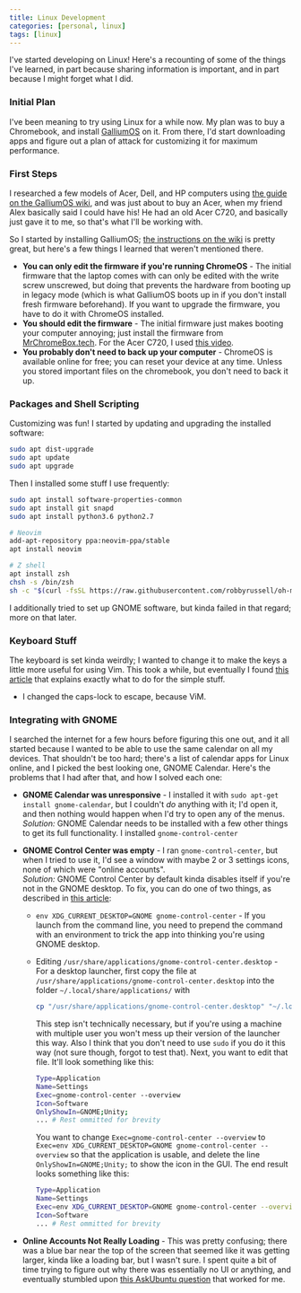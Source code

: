 ```yaml
---
title: Linux Development
categories: [personal, linux]
tags: [linux]
---
```

I've started developing on Linux! Here's a recounting of some of the things I've learned,
in part because sharing information is important, and in part because I might forget
what I did.

### Initial Plan
I've been meaning to try using Linux for a while now. My plan was to buy a Chromebook,
and install [GalliumOS][gallium-os] on it. From there, I'd start downloading apps
and figure out a plan of attack for customizing it for maximum performance.

[gallium-os]: https://galliumos.org/

### First Steps
I researched a few models of Acer, Dell, and HP computers using [the guide on the
GalliumOS wiki][hardware-guide], and was just about to buy an Acer,
when my friend Alex basically said I could have his! He had an old Acer C720, and
basically just gave it to me, so that's what I'll be working with.

[hardware-guide]: https://wiki.galliumos.org/Hardware_Compatibility

So I started by installing GalliumOS; [the instructions on the wiki][install-guide]
is pretty great, but here's a few things I learned that weren't mentioned there.

[install-guide]: https://wiki.galliumos.org/Installing

*  **You can only edit the firmware if you're running ChromeOS** - The initial firmware
   that the laptop comes with can only be edited with the write screw unscrewed,
   but doing that prevents the hardware from booting up in legacy mode (which is
   what GalliumOS boots up in if you don't install fresh firmware beforehand). If
   you want to upgrade the firmware, you have to do it with ChromeOS installed.
*  **You should edit the firmware** - The initial firmware just makes booting your
   computer annoying; just install the firmware from [MrChromeBox.tech][mr-chromebox-tech].
   For the Acer C720, I used [this video][acer-c720-disassembly].
*  **You probably don't need to back up your computer** - ChromeOS is available
   online for free; you can reset your device at any time. Unless you stored important
   files on the chromebook, you don't need to back it up.

[mr-chromebox-tech]: https://mrchromebox.tech/#fwscript
[acer-c720-disassembly]: https://www.youtube.com/watch?v=BG4ZWbimONQ

### Packages and Shell Scripting
Customizing was fun! I started by updating and upgrading the installed software:

```bash
sudo apt dist-upgrade
sudo apt update
sudo apt upgrade
```

Then I installed some stuff I use frequently:

```bash
sudo apt install software-properties-common
sudo apt install git snapd
sudo apt install python3.6 python2.7

# Neovim
add-apt-repository ppa:neovim-ppa/stable
apt install neovim

# Z shell
apt install zsh
chsh -s /bin/zsh
sh -c "$(curl -fsSL https://raw.githubusercontent.com/robbyrussell/oh-my-zsh/master/tools/install.sh)"
```

I additionally tried to set up GNOME software, but
kinda failed in that regard; more on that later.

### Keyboard Stuff
The keyboard is set kinda weirdly; I wanted to change it to make the keys a little
more useful for using Vim. This took a while, but eventually I found [this article][keyboard-rebinding]
that explains exactly what to do for the simple stuff.

*  I changed the caps-lock to escape, because ViM.
<!-- *  I changed the power key to delete, because I keep accidentally pressing it at
   annoying times; [exact instructions here][remap-power-key] -->

[keyboard-rebinding]: http://www.fascinatingcaptain.com/projects/remap-keyboard-keys-for-ubuntu/
[remap-power-key]: https://www.reddit.com/r/GalliumOS/comments/8e956k/remap_power_key_to_delete/

### Integrating with GNOME
I searched the internet for a few hours before figuring this one out, and it all started
because I wanted to be able to use the same calendar on all my devices. That shouldn't
be too hard; there's a list of calendar apps for Linux online, and I picked the
best looking one, GNOME Calendar. Here's the problems that I had after that, and
how I solved each one:

*  **GNOME Calendar was unresponsive** - I installed it with `sudo apt-get install gnome-calendar`,
   but I couldn't *do* anything with it; I'd open it, and then nothing would happen
   when I'd try to open any of the menus.  
   *Solution:* GNOME Calendar needs to be installed with a few other things to get
   its full functionality. I installed `gnome-control-center`
*  **GNOME Control Center was empty** - I ran `gnome-control-center`, but when
   I tried to use it, I'd see a window with maybe 2 or 3 settings icons, none of
   which were "online accounts".  
   *Solution:* GNOME Control Center by default kinda disables itself if you're not
   in the GNOME desktop. To fix, you can do one of two things, as described
   in [this article][integrating-gnome]:

   *  `env XDG_CURRENT_DESKTOP=GNOME gnome-control-center` - If you launch from
      the command line, you need to prepend the command with an environment to
      trick the app into thinking you're using GNOME desktop.
   *  Editing `/usr/share/applications/gnome-control-center.desktop` - For a desktop
      launcher, first copy the file at `/usr/share/applications/gnome-control-center.desktop`
      into the folder `~/.local/share/applications/` with

      ```bash
      cp "/usr/share/applications/gnome-control-center.desktop" "~/.local/share/applications"
      ```

      This step isn't technically necessary, but if you're using a machine with multiple
      user you won't mess up their version of the launcher this way. Also I think
      that you don't need to use `sudo` if you do it this way (not sure though, forgot <!-- TODO check this -->
      to test that). Next, you want to edit that file. It'll look something like this:

      ```bash
      Type=Application
      Name=Settings
      Exec=gnome-control-center --overview
      Icon=Software
      OnlyShowIn=GNOME;Unity;
      ... # Rest ommitted for brevity
      ```

      You want to change `Exec=gnome-control-center --overview` to
      `Exec=env XDG_CURRENT_DESKTOP=GNOME gnome-control-center --overview` so that
      the application is usable, and delete the line `OnlyShowIn=GNOME;Unity;` to
      show the icon in the GUI. The end result looks something like this:

      ```bash
      Type=Application
      Name=Settings
      Exec=env XDG_CURRENT_DESKTOP=GNOME gnome-control-center --overview
      Icon=Software
      ... # Rest ommitted for brevity
      ```
*  **Online Accounts Not Really Loading** - This was pretty confusing;
   there was a blue bar near the top of the screen that seemed like it
   was getting larger, kinda like a loading bar, but I wasn't sure. I
   spent quite a bit of time trying to figure out why there was essentially
   no UI or anything, and eventually stumbled upon
   [this AskUbuntu question][ask-ubuntu-wifi] that worked for me.

[integrating-gnome]: http://www.webupd8.org/2016/03/use-gnome-318-google-drive-integration.html
[ask-ubuntu-wifi]: https://askubuntu.com/questions/1111749/online-accounts-are-very-slow

